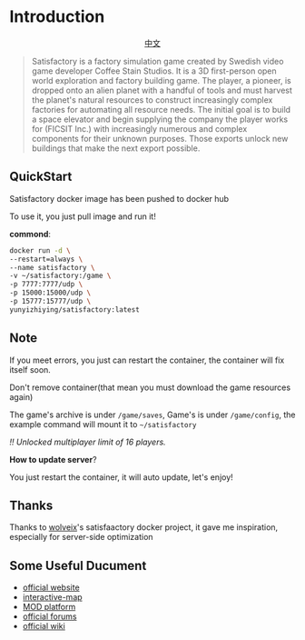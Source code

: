 # Introduction

<p align="center"> <a href="https://github.com/jinzhongjia/DockerGame/blob/main/Satisfactory/README_CN.md">中文</a> </p>

> Satisfactory is a factory simulation game created by Swedish video game developer Coffee Stain Studios.
> It is a 3D first-person open world exploration and factory building game.
> The player, a pioneer, is dropped onto an alien planet with a handful of tools and must harvest the planet's natural resources to construct increasingly complex factories for automating all resource needs.
> The initial goal is to build a space elevator and begin supplying the company the player works for (FICSIT Inc.) with increasingly numerous and complex components for their unknown purposes.
> Those exports unlock new buildings that make the next export possible.

## QuickStart

Satisfactory docker image has been pushed to docker hub

To use it, you just pull image and run it!

**commond**:

```sh
docker run -d \
--restart=always \
--name satisfactory \
-v ~/satisfactory:/game \
-p 7777:7777/udp \
-p 15000:15000/udp \
-p 15777:15777/udp \
yunyizhiying/satisfactory:latest
```

## Note

If you meet errors, you just can restart the container, the container will fix itself soon.

Don't remove container(that mean you must download the game resources again)

The game's archive is under `/game/saves`, Game's is under `/game/config`, the example command will mount it to `~/satisfactory`

_!! Unlocked multiplayer limit of 16 players._

**How to update server**?

You just restart the container, it will auto update, let's enjoy!

## Thanks

Thanks to [wolveix](https://github.com/wolveix)'s satisfaactory docker project, it gave me inspiration, especially for server-side optimization

## Some Useful Ducument

- [official website](https://www.satisfactorygame.com/)
- [interactive-map](https://satisfactory-calculator.com/en/interactive-map/)
- [MOD platform](https://ficsit.app/)
- [official forums](https://questions.satisfactorygame.com/)
- [official wiki](https://satisfactory.fandom.com/wiki/Dedicated_servers)
